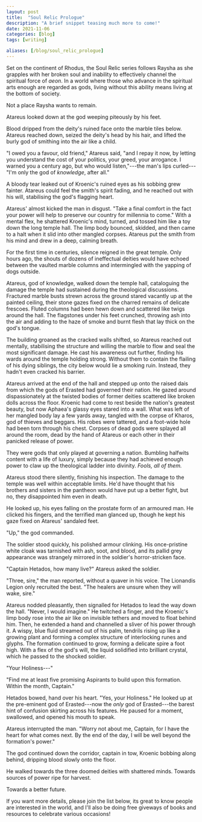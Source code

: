 ```yaml
---
layout: post
title:  "Soul Relic Prologue"
description: "A brief snippet teasing much more to come!"
date: 2021-11-06
categories: [blog]
tags: [writing]

aliases: [/blog/soul_relic_prologue]
---
```



Set on the continent of Rhodus, the Soul Relic series follows Raysha as she grapples with her broken soul and inability to effectively channel the spiritual force of *aeon*. In a world where those who advance in the spiritual arts enough are regarded as gods, living without this ability means living at the bottom of society. 

Not a place Raysha wants to remain.

<div class="writing-extract" markdown="1">

Atareus looked down at the god weeping piteously by his feet.

Blood dripped from the deity's ruined face onto the marble tiles below. Atareus reached down, seized the deity's head by his hair, and lifted the burly god of smithing into the air like a child.

"I owed you a favour, old friend," Atareus said, "and I repay it now, by letting you understand the cost of your politics, your greed, your arrogance. I warned you a century ago, but who would listen,"---the man's lips curled---"I'm only the god of *knowledge*, after all."

A bloody tear leaked out of Kroenic's ruined eyes as his sobbing grew fainter. Atareus could feel the smith's spirit fading, and he reached out with his will, stabilising the god's flagging heart.

Atareus' almost kicked the man in disgust. "Take a final comfort in the fact your power will help to preserve our country for millennia to come." With a mental flex, he shattered Kroenic's mind, turned, and tossed him like a toy down the long temple hall. The limp body bounced, skidded, and then came to a halt when it slid into other mangled corpses. Atareus put the smith from his mind and drew in a deep, calming breath.

For the first time in centuries, silence reigned in the great temple. Only hours ago, the shouts of dozens of ineffectual deities would have echoed between the vaulted marble columns and intermingled with the yapping of dogs outside. 

Atareus, god of knowledge, walked down the temple hall, cataloguing the damage the temple had sustained during the theological discussions. Fractured marble busts strewn across the ground stared vacantly up at the painted ceiling, their stone gazes fixed on the charred remains of delicate frescoes. Fluted columns had been hewn down and scattered like twigs around the hall. The flagstones under his feet crunched, throwing ash into the air and adding to the haze of smoke and burnt flesh that lay thick on the god's tongue.

The building groaned as the cracked walls shifted, so Atareus reached out mentally, stabilising the structure and willing the marble to flow and seal the most significant damage. He cast his awareness out further, finding his wards around the temple holding strong. Without them to contain the flailing of his dying siblings, the city below would lie a smoking ruin. Instead, they hadn't even cracked his barrier.

Atareus arrived at the end of the hall and stepped up onto the raised dais from which the gods of Erasted had governed their nation. He gazed around dispassionately at the twisted bodies of former deities scattered like broken dolls across the floor. Kroenic had come to rest beside the nation's greatest beauty, but now Aphaea's glassy eyes stared into a wall. What was left of her mangled body lay a few yards away, tangled with the corpse of Kharos, god of thieves and beggars. His robes were tattered, and a foot-wide hole had been torn through his chest. Corpses of dead gods were splayed all around the room, dead by the hand of Atareus or each other in their panicked release of power.

They were gods that only played at governing a nation. Bumbling halfwits content with a life of luxury, simply because they had achieved enough power to claw up the theological ladder into divinity. *Fools, all of them.*

Atareus stood there silently, finishing his inspection. The damage to the temple was well within acceptable limits. He'd have thought that his brothers and sisters in the pantheon would have put up a better fight, but no, they disappointed him even in death.

 He looked up, his eyes falling on the prostate form of an armoured man. He clicked his fingers, and the terrified man glanced up, though he kept his gaze fixed on Atareus' sandaled feet. 
 
"Up," the god commanded.

The soldier stood quickly, his polished armour clinking. His once-pristine white cloak was tarnished with ash, soot, and blood, and its pallid grey appearance was strangely mirrored in the soldier's horror-stricken face. 

"Captain Hetados, how many live?" Atareus asked the soldier.

"Three, sire," the man reported, without a quaver in his voice. The Lionandis Legion only recruited the best. "The healers are unsure when they will wake, sire."

Atareus nodded pleasantly, then signalled for Hetados to lead the way down the hall. "Never, I would imagine." He twitched a finger, and the Kroenic's limp body rose into the air like on invisible tethers and moved to float behind him. Then, he extended a hand and channelled a sliver of his power through it. A wispy, blue fluid streamed out of his palm, tendrils rising up like a growing plant and forming a complex structure of interlocking runes and glyphs. The formation continued to grow, forming a delicate spire a foot high. With a flex of the god's will, the liquid solidified into brilliant crystal, which he passed to the shocked soldier.

"Your Holiness---"

"Find me at least five promising Aspirants to build upon this formation. Within the month, Captain."

Hetados bowed, hand over his heart. "Yes, your Holiness." He looked up at the pre-eminent god of Erasted---now the *only* god of Erasted---the barest hint of confusion skirting across his features. He paused for a moment, swallowed, and opened his mouth to speak.

Atareus interrupted the man. "Worry not about me, Captain, for I have the heart for what comes next. By the end of the day, I will be well beyond the formation's power."

The god continued down the corridor, captain in tow, Kroenic bobbing along behind, dripping blood slowly onto the floor.

He walked towards the three doomed deities with shattered minds. Towards sources of power ripe for harvest.

Towards a better future. 

</div>




If you want more details, please join the list below, its great to know people are interested in the world, and I'll also be doing free giveways of books and resources to celebrate various occasions!


